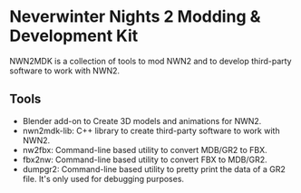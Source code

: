Neverwinter Nights 2 Modding &amp; Development Kit
==================================================

NWN2MDK is a collection of tools to mod NWN2 and to develop third-party
software to work with NWN2.

Tools
-----

- Blender add-on to Create 3D models and animations for NWN2.
- nwn2mdk-lib: C++ library to create third-party software to work with NWN2.
- nw2fbx: Command-line based utility to convert MDB/GR2 to FBX.
- fbx2nw: Command-line based utility to convert FBX to MDB/GR2.
- dumpgr2: Command-line based utility to pretty print the data of a GR2 file.
  It's only used for debugging purposes.
